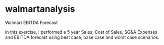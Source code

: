 # walmartanalysis
Walmart EBITDA Forecast

In this exercise, I performed a 5 year Sales, Cost of Sales, SG&A Expenses and EBITDA forecast using best case, base case and worst case scenarios. 
